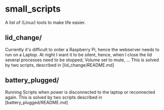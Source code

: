 # small_scripts
A list of (Linux) tools to make life easier.

## lid_change/
Currently it's difficult to order a Raspberry Pi, hence the webserver needs to run on a Laptop. At night I want it to be silent, hence, when I close the lid several processes need to be stopped, Volume set to mute, ...
This is solved by two scripts, described in [lid_change/README.md]

## battery_plugged/
Running Scripts when power is disconnected to the laptop or reconnected again.
This is solved by two scripts described in [battery_plugged/README.md]
